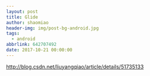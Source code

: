 ```yaml
---
layout: post
title: Glide
author: shaomiao
header-img: img/post-bg-android.jpg
tags:
  - android
abbrlink: 642707492
date: 2017-10-21 00:00:00
---
```

http://blog.csdn.net/liuyangqiao/article/details/51735133

